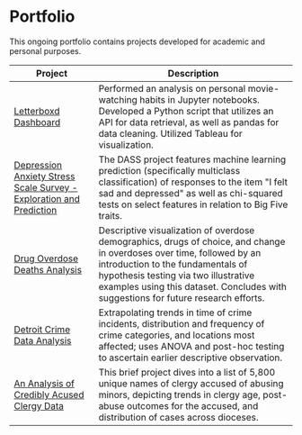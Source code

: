 # Portfolio

This ongoing portfolio contains projects developed for academic and personal purposes.

| Project          | Description       | 
| ---------------- | ----------------- | 
| [Letterboxd Dashboard](https://github.com/ervkc/Data-Analysis-Portfolio/blob/main/letterboxd%20project.ipynb)   | Performed an analysis on personal movie-watching habits in Jupyter notebooks. Developed a Python script that utilizes an API for data retrieval, as well as pandas for data cleaning. Utilized Tableau for visualization.
| [Depression Anxiety Stress Scale Survey - Exploration and Prediction]() | The DASS project features machine learning prediction (specifically multiclass classification) of responses to the item "I felt sad and depressed" as well as chi-squared tests on select features in relation to Big Five traits.
| [Drug Overdose Deaths Analysis](https://github.com/ervkc/Data-Analysis-Portfolio/blob/main/Drug%20Overdose%20Death%20Analysis/drug_OD.ipynb) | Descriptive visualization of overdose demographics, drugs of choice, and change in overdoses over time, followed by an introduction to the fundamentals of hypothesis testing via two illustrative examples using this dataset. Concludes with suggestions for future research efforts. 
| [Detroit Crime Data Analysis]() | Extrapolating trends in time of crime incidents, distribution and frequency of crime categories, and locations most affected; uses ANOVA and post-hoc testing to ascertain earlier descriptive observation. 
| [An Analysis of Credibly Acused Clergy Data](https://github.com/ervkc/Data-Analysis-Portfolio/blob/main/An%20Analysis%20of%20Credibly%20Acused%20Clergy%20Data/analysis_of_clergy.ipynb) | This brief project dives into a list of 5,800 unique names of clergy accused of abusing minors, depicting trends in clergy age, post-abuse outcomes for the accused, and distribution of cases across dioceses.  
